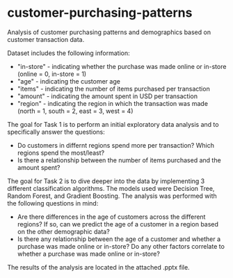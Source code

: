 # customer-purchasing-patterns
Analysis of customer purchasing patterns and demographics based on customer transaction data.

Dataset includes the following information: 
- "in-store" - indicating whether the purchase was made online or in-store (online = 0, in-store = 1)
- "age" - indicating the customer age
- "items" - indicating the number of items purchased per transaction
- "amount" - indicating the amount spent in USD per transaction
- "region" - indicating the region in which the transaction was made (north = 1, south = 2, east = 3, west = 4)

The goal for Task 1 is to perform an initial exploratory data analysis and to specifically answer the questions:
- Do customers in differnt regions spend more per transaction? Which regions spend the most/least?
- Is there a relationship between the number of items purchased and the amount spent?

The goal for Task 2 is to dive deeper into the data by implementing 3 different classification algorithms. The models used were Decision Tree, Random Forest, and Gradient Boosting. The analysis was performed with the following questions in mind:
- Are there differences in the age of customers across the different regions? If so, can we predict the age of a customer in a region based on the other demographic data?
- Is there any relationship between the age of a customer and whether a purchase was made online or in-store? Do any other factors correlate to whether a purchase was made online or in-store?

The results of the analysis are located in the attached .pptx file. 
